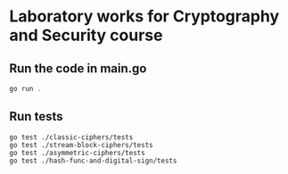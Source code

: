 # Laboratory works for Cryptography and Security course

## Run the code in main.go

```powershell
go run .
```

## Run tests

```
go test ./classic-ciphers/tests
go test ./stream-block-ciphers/tests
go test ./asymmetric-ciphers/tests
go test ./hash-func-and-digital-sign/tests
```
